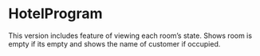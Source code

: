 # HotelProgram
This version includes feature of viewing each room’s state. Shows room is empty if its empty and shows the name of customer if occupied.
